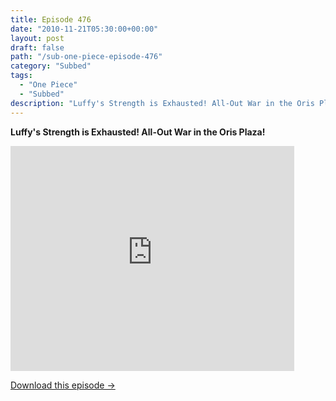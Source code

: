 ```yaml
---
title: Episode 476
date: "2010-11-21T05:30:00+00:00"
layout: post
draft: false
path: "/sub-one-piece-episode-476"
category: "Subbed"
tags:
  - "One Piece"
  - "Subbed"
description: "Luffy's Strength is Exhausted! All-Out War in the Oris Plaza!"
---
```


**Luffy's Strength is Exhausted! All-Out War in the Oris Plaza!**

<iframe width="640" height="360" src="https://www.rapidvideo.com/e/G6FRPEX1LY" frameborder="0" marginwidth=0 marginheight=0 scrolling=no allowfullscreen style="max-width:90%;"></iframe>

<a href="http://ouo.io/qs/eCodkFEQ?s=https://www.rapidvideo.com/d/G6FRPEX1LY" class="styled_a">Download this episode →</a>

